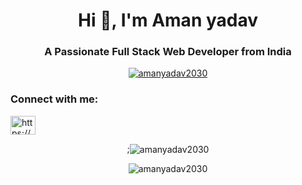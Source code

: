 

<h1 align="center">Hi 👋, I'm Aman yadav</h1>
<h3 align="center">A Passionate Full Stack Web Developer from India</h3>

<p align="center"> <a href="https://github.com/ryo-ma/github-profile-trophy"><img src="https://github-profile-trophy.vercel.app/?username=ryo-ma&theme=flat" alt="amanyadav2030" /></a> </p>

<h3 align="left">Connect with me:</h3>
<p align="left">
<a href="https://linkedin.com/in/https://www.linkedin.com/in/aman-yadav-068962231/" target="blank"><img align="center" src="https://raw.githubusercontent.com/rahuldkjain/github-profile-readme-generator/master/src/images/icons/Social/linked-in-alt.svg" alt="https://www.linkedin.com/in/aman-yadav-068962231/" height="30" width="40"  /></a>
</p>


<p align='center'>;<img align="center" src="https://github-readme-stats.vercel.app/api?username=amanyadav2030&show_icons=true&locale=en" alt="amanyadav2030" /></p>

<p align='center'><img align="center" src="https://github-readme-streak-stats.herokuapp.com/?user=amanyadav2030&" alt="amanyadav2030" /></p>
